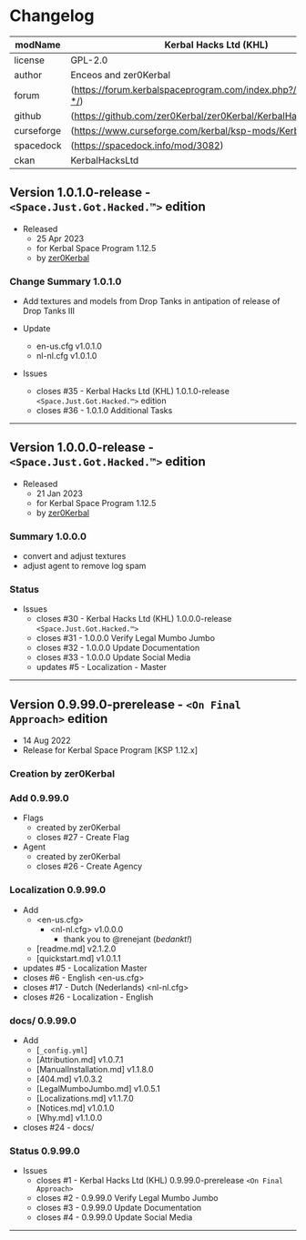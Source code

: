 # Changelog  
  
| modName    | Kerbal Hacks Ltd (KHL)                                            |
| ---------- | ----------------------------------------------------------------- |
| license    | GPL-2.0                                                           |
| author     | Enceos and zer0Kerbal                                             |
| forum      | (https://forum.kerbalspaceprogram.com/index.php?/topic/209352-*/) |
| github     | (https://github.com/zer0Kerbal/zer0Kerbal/KerbalHacksLtd)         |
| curseforge | (https://www.curseforge.com/kerbal/ksp-mods/KerbalHacksLtd)       |
| spacedock  | (https://spacedock.info/mod/3082)                                 |
| ckan       | KerbalHacksLtd                                                    |

## Version 1.0.1.0-release - `<Space.Just.Got.Hacked.™>` edition

* Released
  * 25 Apr 2023
  * for Kerbal Space Program 1.12.5
  * by [zer0Kerbal](https://github.com/zer0Kerbal)

### Change Summary 1.0.1.0

* Add textures and models from Drop Tanks in antipation of release of Drop Tanks III
* Update
  * en-us.cfg v1.0.1.0
  * nl-nl.cfg v1.0.1.0

* Issues
  * closes #35 - Kerbal Hacks Ltd (KHL) 1.0.1.0-release `<Space.Just.Got.Hacked.™>` edition
  * closes #36 - 1.0.1.0 Additional Tasks

---

## Version 1.0.0.0-release - `<Space.Just.Got.Hacked.™>` edition

* Released
  * 21 Jan 2023
  * for Kerbal Space Program 1.12.5
  * by [zer0Kerbal](https://github.com/zer0Kerbal)

### Summary 1.0.0.0

* convert and adjust textures
* adjust agent to remove log spam

### Status

* Issues
  * closes #30 - Kerbal Hacks Ltd (KHL) 1.0.0.0-release `<Space.Just.Got.Hacked.™>`
  * closes #31 - 1.0.0.0 Verify Legal Mumbo Jumbo
  * closes #32 - 1.0.0.0 Update Documentation
  * closes #33 - 1.0.0.0 Update Social Media
  * updates #5 - Localization - Master

---

## Version 0.9.99.0-prerelease - `<On Final Approach>` edition

* 14 Aug 2022
* Release for Kerbal Space Program [KSP 1.12.x]

### Creation by zer0Kerbal

### Add 0.9.99.0

* Flags
  * created by zer0Kerbal
  * closes #27 - Create Flag
* Agent
  * created by zer0Kerbal
  * closes #26 - Create Agency

### Localization 0.9.99.0

* Add
  * <en-us.cfg>
    * <nl-nl.cfg> v1.0.0.0
      * thank you to @renejant (*bedankt!*)
  * [readme.md] v2.1.2.0
  * [quickstart.md] v1.0.1.1
* updates #5 - Localization Master
* closes #6 - English <en-us.cfg>
* closes #17 - Dutch (Nederlands) <nl-nl.cfg>
* closes #26 - Localization - English

### docs/ 0.9.99.0

* Add
  * [`_config.yml`]
  * [Attribution.md] v1.0.7.1
  * [ManualInstallation.md] v1.1.8.0
  * [404.md] v1.0.3.2
  * [LegalMumboJumbo.md] v1.0.5.1
  * [Localizations.md] v1.1.7.0
  * [Notices.md] v1.0.1.0
  * [Why.md] v1.1.0.0
* closes #24 - docs/

### Status 0.9.99.0

* Issues
  * closes #1 - Kerbal Hacks Ltd (KHL) 0.9.99.0-prerelease `<On Final Approach>`
  * closes #2 - 0.9.99.0 Verify Legal Mumbo Jumbo
  * closes #3 - 0.9.99.0 Update Documentation
  * closes #4 - 0.9.99.0 Update Social Media

---
